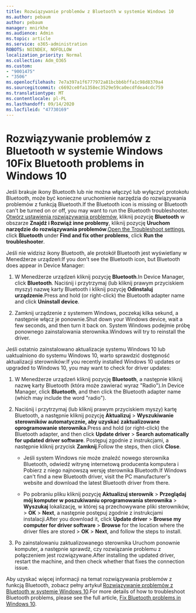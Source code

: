 ```yaml
---
title: Rozwiązywanie problemów z Bluetooth w systemie Windows 10
ms.author: pebaum
author: pebaum
manager: mnirkhe
ms.audience: Admin
ms.topic: article
ms.service: o365-administration
ROBOTS: NOINDEX, NOFOLLOW
localization_priority: Normal
ms.collection: Adm_O365
ms.custom:
- "9001475"
- "3506"
ms.openlocfilehash: 7e7a397a1f6777972a81bcbb6bffa1c98d8370a4
ms.sourcegitcommit: c6692ce0fa1358ec3529e59ca0ecdfdea4cdc759
ms.translationtype: MT
ms.contentlocale: pl-PL
ms.lasthandoff: 09/14/2020
ms.locfileid: "47730169"
---
```

# <a name="fix-bluetooth-problems-in-windows-10"></a><span data-ttu-id="676b3-102">Rozwiązywanie problemów z Bluetooth w systemie Windows 10</span><span class="sxs-lookup"><span data-stu-id="676b3-102">Fix Bluetooth problems in Windows 10</span></span>

<span data-ttu-id="676b3-103">Jeśli brakuje ikony Bluetooth lub nie można włączyć lub wyłączyć protokołu Bluetooth, może być konieczne uruchomienie narzędzia do rozwiązywania problemów z funkcją Bluetooth.</span><span class="sxs-lookup"><span data-stu-id="676b3-103">If the Bluetooth icon is missing or Bluetooth can't be turned on or off, you may want to run the Bluetooth troubleshooter.</span></span> <span data-ttu-id="676b3-104">[Otwórz ustawienia rozwiązywania problemów](ms-settings:troubleshoot), kliknij pozycję **Bluetooth** w obszarze **Znajdź i Rozwiąż inne problemy**, kliknij pozycję **Uruchom narzędzie do rozwiązywania problemów**.</span><span class="sxs-lookup"><span data-stu-id="676b3-104">[Open the Troubleshoot settings](ms-settings:troubleshoot), click **Bluetooth** under **Find and fix other problems**, click **Run the troubleshooter**.</span></span>

<span data-ttu-id="676b3-105">Jeśli nie widzisz ikony Bluetooth, ale protokół Bluetooth jest wyświetlany w Menedżerze urządzeń:</span><span class="sxs-lookup"><span data-stu-id="676b3-105">If you don't see the Bluetooth icon, but Bluetooth does appear in Device Manager:</span></span>

1. <span data-ttu-id="676b3-106">W Menedżerze urządzeń kliknij pozycję **Bluetooth**.</span><span class="sxs-lookup"><span data-stu-id="676b3-106">In Device Manager, click **Bluetooth**.</span></span> <span data-ttu-id="676b3-107">Naciśnij i przytrzymaj (lub kliknij prawym przyciskiem myszy) nazwę karty Bluetooth i kliknij pozycję **Odinstaluj urządzenie**.</span><span class="sxs-lookup"><span data-stu-id="676b3-107">Press and hold (or right-click) the Bluetooth adapter name and click **Uninstall device**.</span></span>

2. <span data-ttu-id="676b3-108">Zamknij urządzenie z systemem Windows, poczekaj kilka sekund, a następnie włącz je ponownie.</span><span class="sxs-lookup"><span data-stu-id="676b3-108">Shut down your Windows device, wait a few seconds, and then turn it back on.</span></span> <span data-ttu-id="676b3-109">System Windows podejmie próbę ponownego zainstalowania sterownika.</span><span class="sxs-lookup"><span data-stu-id="676b3-109">Windows will try to reinstall the driver.</span></span>

<span data-ttu-id="676b3-110">Jeśli ostatnio zainstalowano aktualizacje systemu Windows 10 lub uaktualniono do systemu Windows 10, warto sprawdzić dostępność aktualizacji sterowników:</span><span class="sxs-lookup"><span data-stu-id="676b3-110">If you recently installed Windows 10 updates or upgraded to Windows 10, you may want to check for driver updates:</span></span>

1. <span data-ttu-id="676b3-111">W Menedżerze urządzeń kliknij pozycję **Bluetooth**, a następnie kliknij nazwę karty Bluetooth (która może zawierać wyraz "Radio").</span><span class="sxs-lookup"><span data-stu-id="676b3-111">In Device Manager, click **Bluetooth**, and then click the Bluetooth adapter name (which may include the word "radio").</span></span>

2. <span data-ttu-id="676b3-112">Naciśnij i przytrzymaj (lub kliknij prawym przyciskiem myszy) kartę Bluetooth, a następnie kliknij pozycję **Aktualizuj**  >  **Wyszukiwanie sterowników automatycznie, aby uzyskać zaktualizowane oprogramowanie sterownika**.</span><span class="sxs-lookup"><span data-stu-id="676b3-112">Press and hold (or right-click) the Bluetooth adapter, and then click **Update driver** > **Search automatically for updated driver software**.</span></span> <span data-ttu-id="676b3-113">Postępuj zgodnie z instrukcjami, a następnie kliknij przycisk **Zamknij**.</span><span class="sxs-lookup"><span data-stu-id="676b3-113">Follow the steps, then click **Close**.</span></span>

      - <span data-ttu-id="676b3-114">Jeśli system Windows nie może znaleźć nowego sterownika Bluetooth, odwiedź witrynę internetową producenta komputera i Pobierz z niego najnowszą wersję sterownika Bluetooth.</span><span class="sxs-lookup"><span data-stu-id="676b3-114">If Windows can't find a new Bluetooth driver, visit the PC manufacturer's website and download the latest Bluetooth driver from there.</span></span>

    - <span data-ttu-id="676b3-115">Po pobraniu pliku kliknij pozycję **Aktualizuj sterownik**  >  **Przeglądaj mój komputer w poszukiwaniu oprogramowania sterownika**  >  **Wyszukaj** lokalizację, w której są przechowywane pliki sterowników, > **OK**  >  **Next**, a następnie postępuj zgodnie z instrukcjami instalacji.</span><span class="sxs-lookup"><span data-stu-id="676b3-115">After you download it, click **Update driver** > **Browse my computer for driver software** > **Browse** for the location where the driver files are stored > **OK** > **Next**, and follow the steps to install.</span></span>

3. <span data-ttu-id="676b3-116">Po zainstalowaniu zaktualizowanego sterownika Uruchom ponownie komputer, a następnie sprawdź, czy rozwiązanie problemu z połączeniem jest rozwiązywane.</span><span class="sxs-lookup"><span data-stu-id="676b3-116">After installing the updated driver, restart the machine, and then check whether that fixes the connection issue.</span></span>

<span data-ttu-id="676b3-117">Aby uzyskać więcej informacji na temat rozwiązywania problemów z funkcją Bluetooth, zobacz pełny artykuł [Rozwiązywanie problemów z Bluetooth w systemie Windows 10](https://support.microsoft.com/help/14169/windows-10-fix-bluetooth-problems).</span><span class="sxs-lookup"><span data-stu-id="676b3-117">For more details of how to troubleshoot Bluetooth problems, please see the full article, [Fix Bluetooth problems in Windows 10](https://support.microsoft.com/help/14169/windows-10-fix-bluetooth-problems).</span></span>
